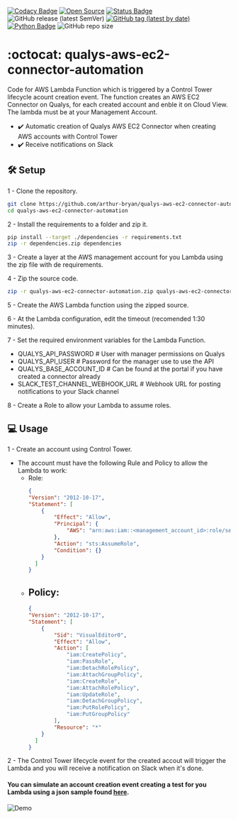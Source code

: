 [![Codacy Badge](https://app.codacy.com/project/badge/Grade/37b7c1b20a32415ba522a79505bdd9bd)](https://www.codacy.com/gh/arthur-bryan/qualys-aws-ec2-connector-automation/dashboard?utm_source=github.com&amp;utm_medium=referral&amp;utm_content=arthur-bryan/qualys-aws-ec2-connector-automation&amp;utm_campaign=Badge_Grade)
[![Open Source](https://img.shields.io/badge/Open%20Source-05C230?logo=Github&logoColor=white&link=https://github.com/arthur-bryan/pisco)](https://github.com/arthur-bryan/pisco)
[![Status Badge](https://img.shields.io/badge/status-development-05C230)](https://github.com/arthur-bryan/qualys-aws-ec2-connector-automation)
![GitHub release (latest SemVer)](https://img.shields.io/github/v/release/arthur-bryan/qualys-aws-ec2-connector-automation?color=05C230)
[![GitHub tag (latest by date)](https://img.shields.io/github/v/tag/arthur-bryan/qualys-aws-ec2-connector-automation?color=05C230)](https://github.com/arthur-bryan/qualys-aws-ec2-connector-automation/tags)
[![Python Badge](https://img.shields.io/badge/-Python-05C230?logo=Python&logoColor=white&link=https://www.python.org/)](https://github.com/arthur-bryan?tab=repositories&q=&type=&language=python)
![GitHub repo size](https://img.shields.io/github/repo-size/arthur-bryan/qualys-aws-ec2-connector-automation?color=05C230)

# :octocat: qualys-aws-ec2-connector-automation
Code for AWS Lambda Function which is triggered by a Control Tower lifecycle acount creation event.
The function creates an AWS EC2 Connector on Qualys, for each created account and enble it on Cloud View.
The lambda must be at your Management Account.

-   :heavy_check_mark: Automatic creation of Qualys AWS EC2 Connector when creating AWS accounts with Control Tower
-   :heavy_check_mark: Receive notifications on Slack

## :hammer_and_wrench: Setup
1 - Clone the repository.
```sh
git clone https://github.com/arthur-bryan/qualys-aws-ec2-connector-automation
cd qualys-aws-ec2-connector-automation
```

2 - Install the requirements to a folder and zip it.
```sh
pip install --target ./dependencies -r requirements.txt
zip -r dependencies.zip dependencies
```

3 - Create a layer at the AWS management account for you Lambda using the zip file with de requirements.

4 - Zip the source code.
```sh
zip -r qualys-aws-ec2-connector-automation.zip qualys-aws-ec2-connector-automation
```

5 - Create the AWS Lambda function using the zipped source.

6 - At the Lambda configuration, edit the timeout (recomended 1:30 minutes).

7 - Set the required environment variables for the Lambda Function.
- QUALYS_API_PASSWORD   # User with manager permissions on Qualys
- QUALYS_API_USER  # Password for the manager use to use the API
- QUALYS_BASE_ACCOUNT_ID   # Can be found at the portal if you have created a connector already
- SLACK_TEST_CHANNEL_WEBHOOK_URL # Webhook URL for posting notifications to your Slack channel

8 - Create a Role to allow your Lambda to assume roles.

## :computer: Usage
1 - Create an account using Control Tower.
- The account must have the following Rule and Policy to allow the Lambda to work:
  - Role:
    ```json
    {
    "Version": "2012-10-17",
    "Statement": [
        {
            "Effect": "Allow",
            "Principal": {
                "AWS": "arn:aws:iam::<management_account_id>:role/service-role/<name_for_service_role_on_management_account>"
            },
            "Action": "sts:AssumeRole",
            "Condition": {}
        }
      ]
    }
    ```
  - Policy:
    - 
    ```json
    {
    "Version": "2012-10-17",
    "Statement": [
        {
            "Sid": "VisualEditor0",
            "Effect": "Allow",
            "Action": [
                "iam:CreatePolicy",
                "iam:PassRole",
                "iam:DetachRolePolicy",
                "iam:AttachGroupPolicy",
                "iam:CreateRole",
                "iam:AttachRolePolicy",
                "iam:UpdateRole",
                "iam:DetachGroupPolicy",
                "iam:PutRolePolicy",
                "iam:PutGroupPolicy"
            ],
            "Resource": "*"
        }
      ]
    }
    ```

2 - The Control Tower lifecycle event for the created accout will trigger the Lambda and you will receive a notification on Slack when it's done.

#### You can simulate an account creation event creating a test for you Lambda using a json sample found [here](https://docs.aws.amazon.com/controltower/latest/userguide/lifecycle-events.html).

![Demo](https://user-images.githubusercontent.com/34891953/180902974-afdead4d-5c58-41fb-b59b-49caaec06926.png)

